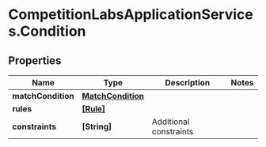# CompetitionLabsApplicationServices.Condition

## Properties

Name | Type | Description | Notes
------------ | ------------- | ------------- | -------------
**matchCondition** | [**MatchCondition**](MatchCondition.md) |  | 
**rules** | [**[Rule]**](Rule.md) |  | 
**constraints** | **[String]** | Additional constraints | 


